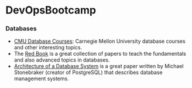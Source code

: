 # DevOpsBootcamp

### Databases
- [CMU Database Courses](https://www.youtube.com/channel/UCHnBsf2rH-K7pn09rb3qvkA): Carnegie Mellon University database courses and other interesting topics.
- The [Red Book](http://www.redbook.io/) is a great collection of papers to teach the fundamentals and also advanced topics in databases.
- [Architecture of a Database System](http://db.cs.berkeley.edu/papers/fntdb07-architecture.pdf) is a great paper written by Michael Stonebraker (creator of PostgreSQL) that describes database management systems. 
